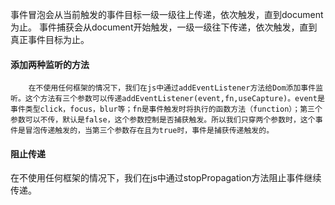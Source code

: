 ﻿事件冒泡会从当前触发的事件目标一级一级往上传递，依次触发，直到document为止。
事件捕获会从document开始触发，一级一级往下传递，依次触发，直到真正事件目标为止。

#### 添加两种监听的方法
        在不使用任何框架的情况下，我们在js中通过addEventListener方法给Dom添加事件监听。这个方法有三个参数可以传递addEventListener(event,fn,useCapture)。event是事件类型click，focus，blur等；fn是事件触发时将执行的函数方法（function）；第三个参数可以不传，默认是false，这个参数控制是否捕获触发。所以我们只穿两个参数时，这个事件是冒泡传递触发的，当第三个参数存在且为true时，事件是捕获传递触发的。

#### 阻止传递
   在不使用任何框架的情况下，我们在js中通过stopPropagation方法阻止事件继续传递。